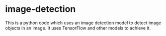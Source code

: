 # image-detection
This is a python code which uses an image detection model to detect image objects in an image. It uses TensorFlow and other models to achieve it.
